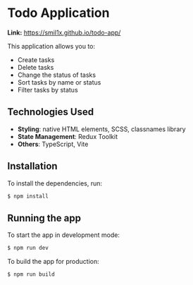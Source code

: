 # Todo Application

**Link:** https://smil1x.github.io/todo-app/

This application allows you to:
- Create tasks
- Delete tasks
- Change the status of tasks
- Sort tasks by name or status
- Filter tasks by status

## Technologies Used

- **Styling**: native HTML elements, SCSS, classnames library
- **State Management**: Redux Toolkit
- **Others**: TypeScript, Vite

## Installation

To install the dependencies, run:

```bash
$ npm install
```

## Running the app

To start the app in development mode:
```bash
$ npm run dev
```

To build the app for production:
```bash
$ npm run build
```